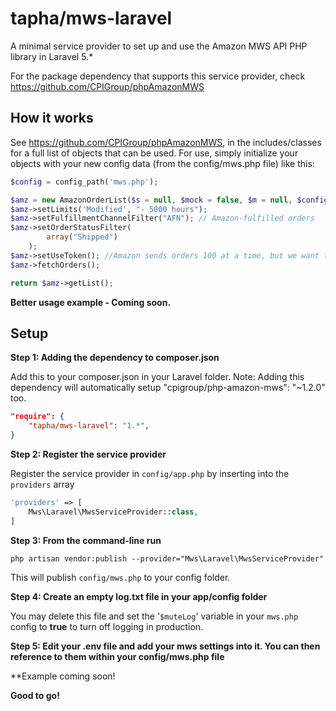 # tapha/mws-laravel
A minimal service provider to set up and use the Amazon MWS API PHP library in Laravel 5.*

For the package dependency that supports this service provider, check https://github.com/CPIGroup/phpAmazonMWS


## How it works

See https://github.com/CPIGroup/phpAmazonMWS, in the includes/classes for a full list of objects that can be used. For use, simply initialize your objects with your new config data (from the config/mws.php file) like this:
	
```php
$config = config_path('mws.php');

$amz = new AmazonOrderList($s = null, $mock = false, $m = null, $config); //store name matches the array key in the config file
$amz->setLimits('Modified', "- 5000 hours");
$amz->setFulfillmentChannelFilter("AFN"); // Amazon-fulfilled orders
$amz->setOrderStatusFilter(
    	array("Shipped")
    ); 
$amz->setUseToken(); //Amazon sends orders 100 at a time, but we want them all
$amz->fetchOrders();

return $amz->getList();
```

**Better usage example - Coming soon.**

## Setup
**Step 1: Adding the dependency to composer.json**

Add this to your composer.json in your Laravel folder.
Note: Adding this dependency will automatically setup "cpigroup/php-amazon-mws": "~1.2.0" too.

```json
"require": {
    "tapha/mws-laravel": "1.*",
}
```

**Step 2: Register the service provider**

Register the service provider in ```config/app.php``` by inserting into the ```providers``` array

```php
'providers' => [
	Mws\Laravel\MwsServiceProvider::class,
]
```

**Step 3: From the command-line run**

```
php artisan vendor:publish --provider="Mws\Laravel\MwsServiceProvider"
```

This will publish ```config/mws.php``` to your config folder.

**Step 4: Create an empty log.txt file in your app/config folder**

You may delete this file and set the '```$muteLog```' variable in your ```mws.php``` config to **true** to turn off logging in production.

**Step 5: Edit your .env file and add your mws settings into it. You can then reference to them within your config/mws.php file**

**Example coming soon!

**Good to go!**
